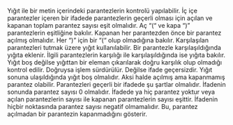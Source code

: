 
Yığıt ile bir metin içerindeki parantezlerin kontrolü yapılabilir.
İç içe parantezler içeren bir ifadede parantezlerin geçerli olması için açılan ve kapanan toplam parantez sayısı eşit olmalıdır.
Aç “(“ ve kapa “)” parantezlerin eşitliğine bakılır. Kapanan her parantezden önce bir parantez açılmış olmalıdır. Her “)” için bir “(“ olup olmadığına bakılır. 
Karşılaşılan parantezleri tutmak üzere yığıt kullanılabilir. Bir parantezle karşılaşıldığında yığıta eklenir. İlgili parantezlerin karşılığı ile
karşılaşıldığında ise yığıta bakılır. Yığıt boş değilse yığıttan bir eleman çıkarılarak doğru karşılık olup olmadığı kontrol edilir. Doğruysa işlem sürdürülür.
Değilse ifade geçersizdir. Yığıt sonuna ulaşıldığında yığıt boş olmalıdır. Aksi halde açılmış ama kapanmamış parantez olabilir. Parantezleri geçerli bir ifadede
şu şartlar olmalıdır. İfadenin sonunda parantez sayısı 0 olmalıdır. İfadede ya hiç parantez yoktur veya açılan parantezlerin sayısı ile kapanan parantezlerin
sayısı eşittir. İfadenin hiçbir noktasında parantez sayısı negatif olmamalıdır. Bu, parantez açılmadan bir parantezin kapanmadığını gösterir.